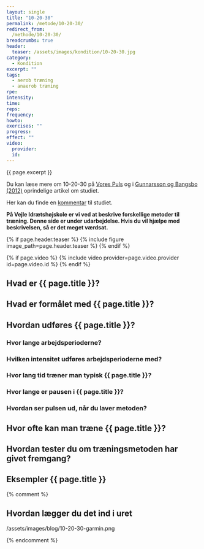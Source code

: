 ```yaml
---
layout: single
title: "10-20-30"
permalink: /metode/10-20-30/
redirect_from:
  /methode/10-20-30/
breadcrumbs: true
header:
  teaser: /assets/images/kondition/10-20-30.jpg
category:
  - Kondition
excerpt: ""
tags:
  - aerob træning
  - anaerob træning
rpe:
intensity:
time:
reps:
frequency:
howto:
exercises: ""
progress:
effect: ""
video:
  provider:
  id:
---
```


{{ page.excerpt }}

Du kan læse mere om 10-20-30 på [Vores Puls](https://vorespuls.dk/loeb/artikler/saadan-loeber-du-10-20-30-loeb) og i [Gunnarsson og Bangsbo (2012)](http://jap.physiology.org/content/113/1/16.full.pdf+html) oprindelige artikel om studiet.

Her kan du finde en [kommentar](http://www.scienceofrunning.com/2012/05/10-20-30-workout-research-flaws-and-why.html) til studiet.

**På Vejle Idrætshøjskole er vi ved at beskrive forskellige metoder til træning. Denne side er under udarbejdelse. Hvis du vil hjælpe med beskrivelsen, så er det meget værdsat.**

{% if page.header.teaser %}
  {% include figure image_path=page.header.teaser %}
{% endif %}

{% if page.video %}
  {% include video provider=page.video.provider id=page.video.id %}
{% endif %}

## Hvad er {{ page.title }}?

## Hvad er formålet med {{ page.title }}?

## Hvordan udføres {{ page.title }}?

### Hvor lange arbejdsperioderne?

### Hvilken intensitet udføres arbejdsperioderne med?

### Hvor lang tid træner man typisk {{ page.title }}?

### Hvor lange er pausen i {{ page.title }}?

### Hvordan ser pulsen ud, når du laver metoden?

## Hvor ofte kan man træne {{ page.title }}?

## Hvordan tester du om træningsmetoden har givet fremgang?

## Eksempler {{ page.title }}

{% comment %}
## Hvordan lægger du det ind i uret

/assets/images/blog/10-20-30-garmin.png


{% endcomment %}
